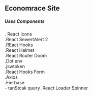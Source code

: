 ## Economrace Site

<h5> Uses Components </h5> 
.  React Icons  <br>
.React SewertAlert 2 <br>
.REact Hooks <br>
.React Helmet <br>
.React Router Doom<br>
.Dot env <br> 
.jswtoken<br>
.React Hooks Form <br>
.Axios <br>
.Fierbase <br>
- tanStcak query 
.React Loader Spinner <br>

